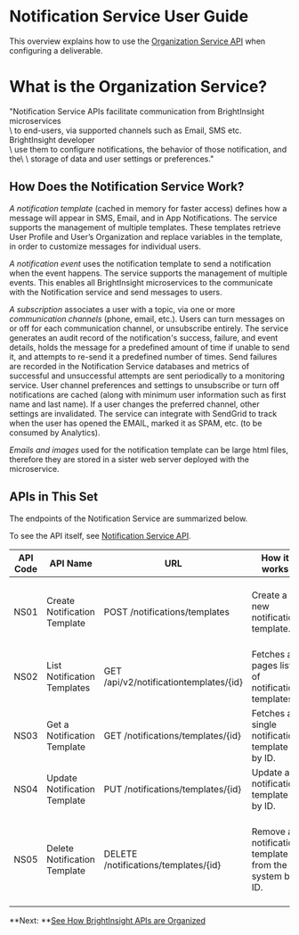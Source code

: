 # Notification Service User Guide

This overview explains how to use the [Organization Service API](reference/NotificationServiceAPI.yml) when configuring a deliverable. 

# What is the Organization Service?
"Notification Service APIs facilitate communication from BrightInsight microservices\
    \ to end-users, via supported channels such as Email, SMS etc. BrightInsight developer\
    \ use them to configure notifications, the behavior of those notification, and the\ 
    \ storage of data and user settings or preferences.\"

## How Does the Notification Service Work?
*A notification template* (cached in memory for faster access) defines how a message will appear in SMS, Email, and in App Notifications. The service supports the management of multiple templates. These templates retrieve User Profile and User’s Organization and replace variables in the template, in order to customize messages for individual users. 

*A notification event* uses the notification template to send a notification when the event happens. The service supports the management of multiple events. This enables all BrightInsight microservices to the communicate with the Notification service and send messages to users. 

*A subscription* associates a user with a topic, via one or more *communication channels* (phone, email, etc.). Users can turn messages on or off for each communication channel, or unsubscribe entirely. The service generates an audit record of the notification's success, failure, and event details, holds the message for a predefined amount of time if unable to send it, and attempts to re-send it a predefined number of times. Send failures are recorded in the Notification Service databases and metrics of successful and unsuccessful attempts are sent periodically to a monitoring service. User channel preferences and settings to unsubscribe or turn off notifications are cached (along with minimum user information such as first name and last name). If a user changes the preferred channel, other settings are invalidated.  The service can integrate with SendGrid to track when the user has opened the EMAIL, marked it as SPAM, etc. (to be consumed by Analytics).

*Emails and images* used for the notification template can be large html files, therefore they are stored in a sister web server deployed with the microservice.

## APIs in This Set
The endpoints of the Notification Service are summarized below. 

To see the API itself, see [Notification Service API](reference/NotificationServiceYAML.yml).

API Code	| API Name	| URL   	|How it works	| Use for
----------|-----------|---------|-------------|---------
NS01	| Create Notification Template 	| POST /notifications/templates	| Create a new notification template.	|  Sending notifications to users via SMS, Email, and Push channels
NS02	| List Notification Templates	| GET /api/v2/notificationtemplates/{id} | Fetches a pages list of notification templates.	|  Looking up a list of notification templates.
NS03	| Get a Notification Template 	| GET /notifications/templates/{id} | Fetches a single notification template by ID.	|  Looking up a single notification template.
NS04	| Update Notification Template 	| PUT 	/notifications/templates/{id} | Update a notification template by ID.	|  Updating a notification template.
NS05	| Delete Notification Template 	| DELETE /notifications/templates/{id} | Remove a notification template from the system by ID.	|  Deleting a notification template (for example, when it is no longer used). 

**Next: **[See How BrightInsight APIs are Organized](../docs/HowBrightInsightAPIsareOrganized.md)